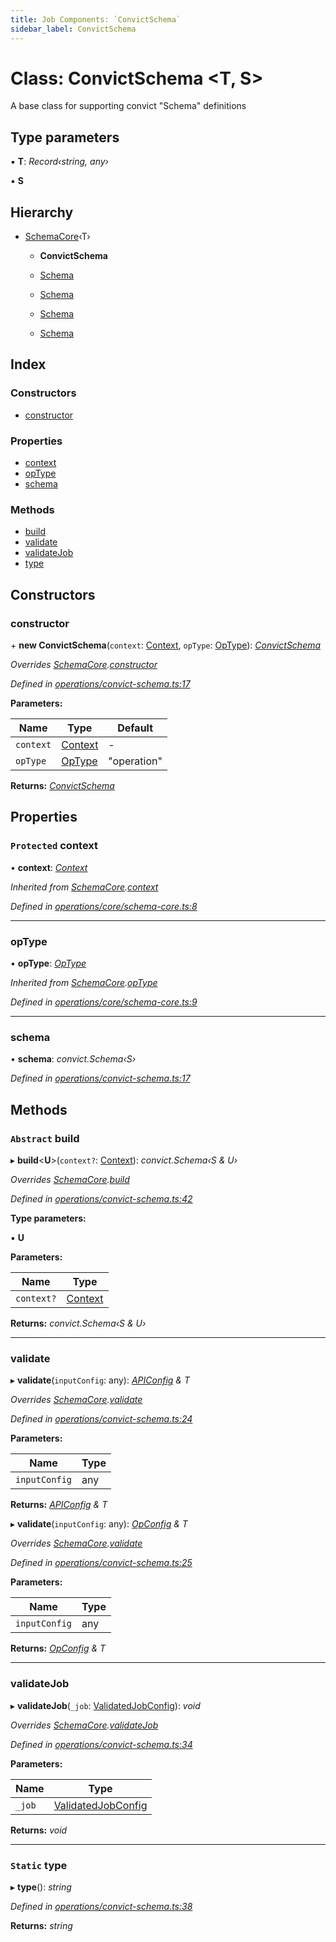 ```yaml
---
title: Job Components: `ConvictSchema`
sidebar_label: ConvictSchema
---
```


# Class: ConvictSchema <**T, S**>

A base class for supporting convict "Schema" definitions

## Type parameters

▪ **T**: *Record‹string, any›*

▪ **S**

## Hierarchy

* [SchemaCore](schemacore.md)‹T›

  * **ConvictSchema**

  * [Schema](schema.md)

  * [Schema](schema.md)

  * [Schema](schema.md)

  * [Schema](schema.md)

## Index

### Constructors

* [constructor](convictschema.md#constructor)

### Properties

* [context](convictschema.md#protected-context)
* [opType](convictschema.md#optype)
* [schema](convictschema.md#schema)

### Methods

* [build](convictschema.md#abstract-build)
* [validate](convictschema.md#validate)
* [validateJob](convictschema.md#validatejob)
* [type](convictschema.md#static-type)

## Constructors

###  constructor

\+ **new ConvictSchema**(`context`: [Context](../interfaces/context.md), `opType`: [OpType](../overview.md#optype)): *[ConvictSchema](convictschema.md)*

*Overrides [SchemaCore](schemacore.md).[constructor](schemacore.md#constructor)*

*Defined in [operations/convict-schema.ts:17](https://github.com/terascope/teraslice/blob/d2d877b60/packages/job-components/src/operations/convict-schema.ts#L17)*

**Parameters:**

Name | Type | Default |
------ | ------ | ------ |
`context` | [Context](../interfaces/context.md) | - |
`opType` | [OpType](../overview.md#optype) | "operation" |

**Returns:** *[ConvictSchema](convictschema.md)*

## Properties

### `Protected` context

• **context**: *[Context](../interfaces/context.md)*

*Inherited from [SchemaCore](schemacore.md).[context](schemacore.md#protected-context)*

*Defined in [operations/core/schema-core.ts:8](https://github.com/terascope/teraslice/blob/d2d877b60/packages/job-components/src/operations/core/schema-core.ts#L8)*

___

###  opType

• **opType**: *[OpType](../overview.md#optype)*

*Inherited from [SchemaCore](schemacore.md).[opType](schemacore.md#optype)*

*Defined in [operations/core/schema-core.ts:9](https://github.com/terascope/teraslice/blob/d2d877b60/packages/job-components/src/operations/core/schema-core.ts#L9)*

___

###  schema

• **schema**: *convict.Schema‹S›*

*Defined in [operations/convict-schema.ts:17](https://github.com/terascope/teraslice/blob/d2d877b60/packages/job-components/src/operations/convict-schema.ts#L17)*

## Methods

### `Abstract` build

▸ **build**<**U**>(`context?`: [Context](../interfaces/context.md)): *convict.Schema‹S & U›*

*Overrides [SchemaCore](schemacore.md).[build](schemacore.md#abstract-build)*

*Defined in [operations/convict-schema.ts:42](https://github.com/terascope/teraslice/blob/d2d877b60/packages/job-components/src/operations/convict-schema.ts#L42)*

**Type parameters:**

▪ **U**

**Parameters:**

Name | Type |
------ | ------ |
`context?` | [Context](../interfaces/context.md) |

**Returns:** *convict.Schema‹S & U›*

___

###  validate

▸ **validate**(`inputConfig`: any): *[APIConfig](../interfaces/apiconfig.md) & T*

*Overrides [SchemaCore](schemacore.md).[validate](schemacore.md#abstract-validate)*

*Defined in [operations/convict-schema.ts:24](https://github.com/terascope/teraslice/blob/d2d877b60/packages/job-components/src/operations/convict-schema.ts#L24)*

**Parameters:**

Name | Type |
------ | ------ |
`inputConfig` | any |

**Returns:** *[APIConfig](../interfaces/apiconfig.md) & T*

▸ **validate**(`inputConfig`: any): *[OpConfig](../interfaces/opconfig.md) & T*

*Overrides [SchemaCore](schemacore.md).[validate](schemacore.md#abstract-validate)*

*Defined in [operations/convict-schema.ts:25](https://github.com/terascope/teraslice/blob/d2d877b60/packages/job-components/src/operations/convict-schema.ts#L25)*

**Parameters:**

Name | Type |
------ | ------ |
`inputConfig` | any |

**Returns:** *[OpConfig](../interfaces/opconfig.md) & T*

___

###  validateJob

▸ **validateJob**(`_job`: [ValidatedJobConfig](../interfaces/validatedjobconfig.md)): *void*

*Overrides [SchemaCore](schemacore.md).[validateJob](schemacore.md#optional-abstract-validatejob)*

*Defined in [operations/convict-schema.ts:34](https://github.com/terascope/teraslice/blob/d2d877b60/packages/job-components/src/operations/convict-schema.ts#L34)*

**Parameters:**

Name | Type |
------ | ------ |
`_job` | [ValidatedJobConfig](../interfaces/validatedjobconfig.md) |

**Returns:** *void*

___

### `Static` type

▸ **type**(): *string*

*Defined in [operations/convict-schema.ts:38](https://github.com/terascope/teraslice/blob/d2d877b60/packages/job-components/src/operations/convict-schema.ts#L38)*

**Returns:** *string*
